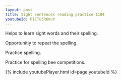 ```yaml
---
layout: post
title: Sight sentences reading practice 1184
youtubeId: PiCTu3R6muY
---
```

 
 
Helps to learn sight words and their spelling.

Opportunitiy to repeat the spelling. 

Practice spelling. 
 
Practice for spelling bee competitions. 
 
{% include youtubePlayer.html id=page.youtubeId %}
 
 
